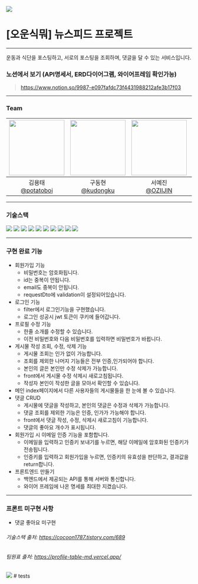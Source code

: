 <img src="https://capsule-render.vercel.app/api?type=waving&color=BDBDC8&height=150&section=header" />

# [오운식뭐] 뉴스피드 프로젝트

---
<p>운동과 식단을 포스팅하고, 서로의 포스팅을 조회하며, 댓글을 달 수 있는 서비스입니다.</p> 

### 노션에서 보기 (API명세서, ERD다이어그램, 와이어프레임 확인가능)
> https://www.notion.so/9987-e097fafdc73f4431988212afe3b17f03

---
### Team
| <img src="https://avatars.githubusercontent.com/u/19195930?v=4" width="150" height="150"/> |<img src="https://avatars.githubusercontent.com/u/148612321?v=4" width="150" height="150"/>| <img src="https://avatars.githubusercontent.com/u/154957716?v=4" width="150" height="150"/> | <img src="https://avatars.githubusercontent.com/u/69907023?v=4" width="150" height="150"/> |
|:------------------------------------------------------------------------------------------:|:-:|:-------------------------------------------------------------------------------------------:|:------------------------------------------------------------------------------------------:|
|                     김용태<br/>[@potatoboi](https://github.com/potatoboi)                     |구동현<br/>[@kudongku](https://github.com/kudongku)|                       서예진<br/>[@OZIIJIN](https://github.com/OZIIJIN)                        |                   이재형<br/>[@LeeJaeHyung](https://github.com/LeeJaeHyung)                   |

---
### 기술스택
<img src="https://img.shields.io/badge/gradle-02303A?style=for-the-badge&logo=gradle&logoColor=white">
<img src="https://img.shields.io/badge/spring-6DB33F?style=for-the-badge&logo=spring&logoColor=white">
<img src="https://img.shields.io/badge/springboot-6DB33F?style=for-the-badge&logo=springboot&logoColor=white">
<img src="https://img.shields.io/badge/mysql-4479A1?style=for-the-badge&logo=mysql&logoColor=white">
<img src="https://img.shields.io/badge/javascript-F7DF1E?style=for-the-badge&logo=javascript&logoColor=black">
<img src="https://img.shields.io/badge/css-1572B6?style=for-the-badge&logo=css3&logoColor=white">
<img src="https://img.shields.io/badge/html5-E34F26?style=for-the-badge&logo=html5&logoColor=white">
<img src="https://img.shields.io/badge/java-007396?style=for-the-badge&logo=java&logoColor=white">
<img src="https://img.shields.io/badge/git-F05032?style=for-the-badge&logo=git&logoColor=white">
<img src="https://img.shields.io/badge/github-181717?style=for-the-badge&logo=github&logoColor=white">


---

### 구현 완료 기능
- 회원가입 기능
  - 비밀번호는 암호화됩니다.
  - id는 중복이 안됩니다.
  - email도 중복이 안됩니다.
  - requestDto에 validation이 설정되어있습니다.
- 로그인 기능
  - filter에서 로그인기능을 구현했습니다.
  - 로그인 성공시 jwt 토큰이 쿠키에 들어갑니다.
- 프로필 수정 기능
  - 한줄 소개를 수정할 수 있습니다.
  - 이전 비밀번호와 다음 비밀번호를 입력하면 비밀번호가 바뀝니다.
- 게시물 작성 조회, 수정, 삭제 기능
  - 게시물 조회는 인가 없이 가능합니다.
  - 조회를 제외한 나머지 기능들은 전부 인증,인가되어야 합니다.
  - 본인의 글은 본인만 수정 삭제가 가능합니다.
  - front에서 게시물 수정 삭제시 새로고침됩니다.
  - 작성자 본인이 작성한 글을 모아서 확인할 수 있습니다.
- 메인 index페이지에서 다른 사용자들의 게시물들을 한 눈에 볼 수 있습니다.
- 댓글 CRUD
  - 게시물에 댓글을 작성하고, 본인의 댓글은 수정과 삭제가 가능합니다.
  - 댓글 조회를 제외한 기능은 인증, 인가가 가능해야 합니다.
  - front에서 댓글 작성, 수정, 삭제시 새로고침이 기능합니다.
  - 댓글의 좋아요 개수가 표시됩니다.
- 회원가입 시 이메일 인증 기능을 포함합니다.
  - 이메일을 입력하고 인증키 보내기를 누르면, 해당 이메일에 암호화된 인증키가 전송됩니다.
  - 인증키를 입력하고 회원가입을 누르면, 인증키의 유효성을 판단하고, 결과값을 return합니다.
- 프론트엔드 만들기
  - 백엔드에서 제공되는 API를 통해 서버와 통신합니다.
  - 와이어 프레임에 나온 명세를 최대한 지켰습니다.

---
### 프론트 미구현 사항
- 댓글 좋아요 미구현

###### 기술스택 출처: https://cocoon1787.tistory.com/689
###### 팀원표 출처: https://profile-table-md.vercel.app/
<img src="https://capsule-render.vercel.app/api?type=waving&color=BDBDC8&height=150&section=footer" />
#   t e s t s  
 